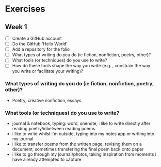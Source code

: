 # Exercises

## Week 1

 - [ ] Create a GitHub account
 - [ ] Do the GitHub 'Hello World'
 - [ ] Add a repository for the folio
 - [ ] What types of writing do you do (ie fiction, nonfiction, poetry, other)?
 - [ ] What tools (or techniques) do you use to write?
 - [ ] How do these tools shape the way you write (e.g. , constrain the way you write or facilitate your writing)?

### What types of writing do you do (ie fiction, nonfiction, poetry, other)?

- Poetry, creative nonfiction, essays


### What tools (or techniques) do you use to write?

- journal & notebook, typing: word, onenote, i like to write directly after reading poetry/inbetween reading poems
- i like to write whilst i'm outside, typing into my notes app or writing into my journal
- i like to transfer poems from the written page, revising them on a document, sometimes transfering the final poem back onto paper
- i like to go through my journal/photos, taking inspiration from moments i have already attempted to capture
